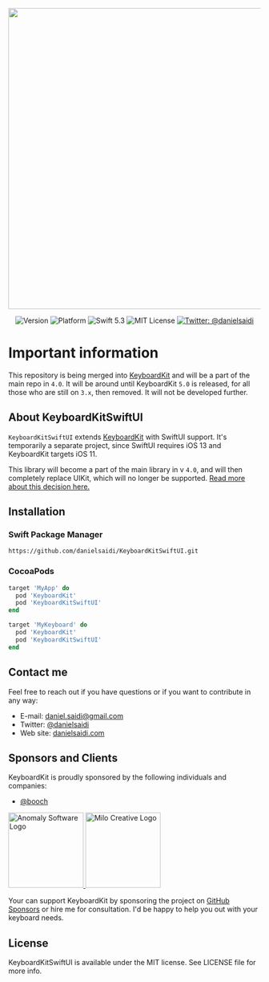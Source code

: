 <p align="center">
    <img src ="Resources/Logo.png" width=600 />
</p>

<p align="center">
    <img src="https://img.shields.io/github/v/release/danielsaidi/KeyboardKitSwiftUI?color=%2300550&sort=semver" alt="Version" />
    <img src="https://img.shields.io/cocoapods/p/KeyboardKitSwiftUI.svg?style=flat" alt="Platform" />
    <img src="https://img.shields.io/badge/Swift-5.3-orange.svg" alt="Swift 5.3" />
    <img src="https://img.shields.io/github/license/danielsaidi/KeyboardKitSwiftUI" alt="MIT License" />
    <a href="https://twitter.com/danielsaidi">
        <img src="https://img.shields.io/badge/contact-@danielsaidi-blue.svg?style=flat" alt="Twitter: @danielsaidi" />
    </a>
</p>


# Important information

This repository is being merged into [KeyboardKit][KeyboardKit] and will be a part of the main repo in  `4.0`. It will be around until KeyboardKit `5.0` is released, for all those who are still on `3.x`, then removed. It will not be developed further.


## About KeyboardKitSwiftUI

`KeyboardKitSwiftUI` extends [KeyboardKit][KeyboardKit] with SwiftUI support.  It's temporarily a separate project, since SwiftUI requires iOS 13 and KeyboardKit targets iOS 11.

This library will become a part of the main library in v `4.0`, and will then completely replace UIKit, which will no longer be supported. [Read more about this decision here.][Post]


## Installation

### Swift Package Manager
```
https://github.com/danielsaidi/KeyboardKitSwiftUI.git
```

### CocoaPods

```ruby
target 'MyApp' do
  pod 'KeyboardKit'
  pod 'KeyboardKitSwiftUI'
end

target 'MyKeyboard' do
  pod 'KeyboardKit'
  pod 'KeyboardKitSwiftUI'
end
```


## Contact me

Feel free to reach out if you have questions or if you want to contribute in any way:

* E-mail: [daniel.saidi@gmail.com][Email]
* Twitter: [@danielsaidi][Twitter]
* Web site: [danielsaidi.com][Website]


## Sponsors and Clients

KeyboardKit is proudly sponsored by the following individuals and companies:

* [@booch](https://github.com/booch)

<a href="http://anomaly.net.au">
    <img src="Resources/logos/anomaly.png" alt="Anomaly Software Logo" title="Anomaly Software" width=150 />
</a>
<a href="https://www.milocreative.com">
    <img src="Resources/logos/milo.png" alt="Milo Creative Logo" title="Milo Creative" width=150 />
</a>

Your can support KeyboardKit by sponsoring the project on [GitHub Sponsors][Sponsors] or hire me for consultation. I'd be happy to help you out with your keyboard needs.


## License

KeyboardKitSwiftUI is available under the MIT license. See LICENSE file for more info.


[Email]: mailto:daniel.saidi@gmail.com
[Twitter]: http://www.twitter.com/danielsaidi
[Website]: http://www.danielsaidi.com
[Sponsors]: https://github.com/sponsors/danielsaidi

[KeyboardKit]: https://github.com/danielsaidi/KeyboardKit
[Post]: https://danielsaidi.com/blog/2021/01/15/removing-uikit-support-in-keyboardkit

[Anomaly]: http://anomaly.net.au
[Milo]: https://www.milocreative.com
